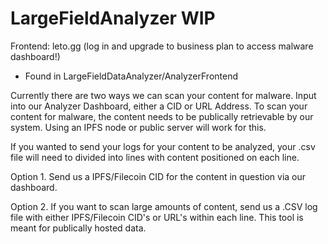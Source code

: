 # LargeFieldAnalyzer WIP


Frontend: leto.gg (log in and upgrade to business plan to access malware dashboard!) 


- Found in LargeFieldDataAnalyzer/AnalyzerFrontend


Currently there are two ways we can scan your content for malware. Input into our Analyzer Dashboard, either a CID or URL Address. To scan your content for malware, the content needs to be publically retrievable by our system. Using an IPFS node or public server will work for this.  

If you wanted to send your logs for your content to be analyzed, your .csv file will need to divided into lines with content positioned on each line.  


Option 1. Send us a IPFS/Filecoin CID for the content in question via our dashboard. 

Option 2. If you want to scan large amounts of content, send us a .CSV log file with either IPFS/Filecoin CID's or URL's within each line. This tool is meant for publically hosted data.  
